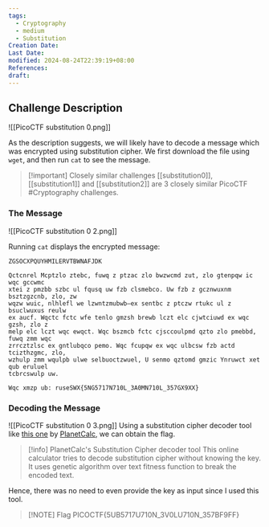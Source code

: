 ```yaml
---
tags:
  - Cryptography
  - medium
  - Substitution
Creation Date: 
Last Date: 
modified: 2024-08-24T22:39:19+08:00
References: 
draft: 
---
```

## Challenge Description
![[PicoCTF substitution 0.png]]

As the description suggests, we will likely have to decode a message which was encrypted using substitution cipher. We first download the file using `wget`, and then run `cat` to see the message.

>[!important] Closely similar challenges
>[[substitution0]], [[substitution1]] and [[substitution2]] are 3 closely similar PicoCTF #Cryptography  challenges.
### The Message
![[PicoCTF substitution 0 2.png]]

Running `cat` displays the encrypted message:
```
ZGSOCXPQUYHMILERVTBWNAFJDK 

Qctcnrel Mcptzlo ztebc, fuwq z ptzac zlo bwzwcmd zut, zlo gtenpqw ic wqc gccwmc
xtei z pmzbb szbc ul fqusq uw fzb clsmebco. Uw fzb z gcznwuxnm bsztzgzcnb, zlo, zw
wqzw wuic, nlhlefl we lzwntzmubwb—ex sentbc z ptczw rtukc ul z bsuclwuxus reulw
ex aucf. Wqctc fctc wfe tenlo gmzsh brewb lczt elc cjwtciuwd ex wqc gzsh, zlo z
melp elc lczt wqc ewqct. Wqc bszmcb fctc cjsccoulpmd qzto zlo pmebbd, fuwq zmm wqc
zrrcztzlsc ex gntlubqco pemo. Wqc fcupqw ex wqc ulbcsw fzb actd tcizthzgmc, zlo,
wzhulp zmm wqulpb ulwe selbuoctzwuel, U senmo qztomd gmzic Ynruwct xet qub eruluel
tcbrcswulp uw.

Wqc xmzp ub: ruseSWX{5NG5717N710L_3A0MN710L_357GX9XX} 
```

### Decoding the Message
![[PicoCTF substitution 0 3.png]]
Using a substitution cipher decoder tool like [this one](https://planetcalc.com/8047/) by [PlanetCalc](https://planetcalc.com/), we can obtain the flag. 

>[!info] PlanetCalc's Substitution Cipher decoder tool
>This online calculator tries to decode substitution cipher without knowing the key. It uses genetic algorithm over text fitness function to break the encoded text. 

Hence, there was no need to even provide the key as input since I used this tool. 

>[!NOTE] Flag
>PICOCTF{5UB5717U710N_3V0LU710N_357BF9FF}
